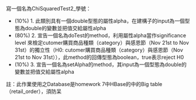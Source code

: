 寫一個名為ChiSquaredTest2_學號：
* (10%) 1. 此類別具有一個double型態的屬性alpha，在建構子的input為一個型態為double的變數並把值交給屬性alpha
* (80%) 2. 宣告一個名為doTest的method，利用屬性alpha當作significance level 來檢定cutomer購買商品種類（category）與感恩節（Nov 21st to Nov 31st）的獨立性（H0: cutomer購買商品種類（category）與感恩節（Nov 21st to Nov 31st）），此method的回傳型態為boolean，true表示reject H0
* (10%) 3. 宣告一個名為setAlpha的method，其input為一個型態為double的變數並把值交給屬性alpha
 
註：此作業使用之Database是homework 7中HBase的中的Big table（retail_order），須防呆
